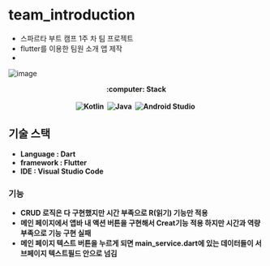 # team_introduction

* 스파르타 부트 캠프 1주 차 팀 프로젝트
* flutter를 이용한 팀원 소개 앱 제작
* 

![image](https://github.com/sparta-8Team/Team-Introducation/assets/94061061/cfad243e-c73f-49fe-993e-7aadb2834661)



<href>
<p align="center">
<b>:computer: Stack </br></br>
<img alt="Kotlin" src="https://img.shields.io/badge/kotlin-%237F52FF.svg?style=for-the-badge&logo=kotlin&logoColor=white"/>&nbsp
<img alt="Java" src="https://img.shields.io/badge/java-%23ED8B00.svg?&style=for-the-badge&logo=java&logoColor=white"/>&nbsp
<img alt="Android Studio" src="[https://img.shields.io/badge/Android%20Studio-3DDC84.svg?style=for-the-badge&logo=android-studio&logoColor=white](https://github.com/sparta-8Team/Team-Introducation/assets/94061061/cfad243e-c73f-49fe-993e-7aadb2834661)"/>&nbsp

</p>


## 기술 스택

* Language : Dart
* framework : Flutter
* IDE : Visual Studio Code

### 기능
* CRUD 로직은 다 구현했지만 시간 부족으로 R(읽기) 기능만 적용
* 메인 페이지에서 앱바 내 액션 버튼을 구현해서 Creat기능 적용 하지만 시간과 역량 부족으로 기능 구현 실패
* 메인 페이지 텍스트 버튼을 누르게 되면 main_service.dart에 있는 데이터들이 서브페이지 텍스트필드 안으로 넘김

